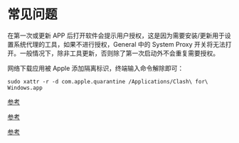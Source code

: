 # 常见问题

<question-answer question="macOS 版本启动要求授权">

在第一次或更新 APP 后打开软件会提示用户授权，这是因为需要安装/更新用于设置系统代理的工具，如果不进行授权，General 中的 System Proxy 开关将无法打开。一般情况下，除非工具更新，否则除了第一次启动外不会重复需要授权。

</question-answer>

<question-answer question="macOS DMG 安装后无法打开，提示损坏">

网络下载应用被 Apple 添加隔离标识，终端输入命令解除即可：

```
sudo xattr -r -d com.apple.quarantine /Applications/Clash\ for\ Windows.app
```

</question-answer>

<question-answer question="系统代理自动关闭或打开">

[参考](https://github.com/Fndroid/clash_for_windows_pkg/issues/312)

</question-answer>

<question-answer question="General 端口显示为 0">

[参考](https://github.com/Fndroid/clash_for_windows_pkg/issues/671)

</question-answer>

<question-answer question="Killer 系列网卡无法开启 TAP/TUN 模式">

[参考](https://github.com/Fndroid/clash_for_windows_pkg/issues/1243#issuecomment-751165537)

</question-answer>
